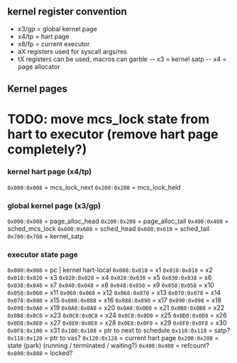 ## kernel register convention
- x3/gp = global kernel page
- x4/tp = hart page
- x8/fp = current executor
- aX registers used for syscall args/res
- tX registers can be used, macros can garble
-- x3 = kernel satp
-- x4 = page allocator


## Kernel pages
# TODO: move mcs_lock state from hart to executor (remove hart page completely?)
### kernel hart page (x4/tp)
`0x000:0x008` = mcs_lock_next
`0x200:0x208` = mcs_lock_held

### global kernel page (x3/gp)
`0x000:0x008` = page_alloc_head
`0x200:0x208` = page_alloc_tail
`0x400:0x408` = sched_mcs_lock
`0x600:0x608` = sched_head
`0x608:0x610` = sched_tail
`0x700:0x708` = kernel_satp

### executor state page
`0x000:0x008` = pc | kernel hart-local
`0x008:0x010` = x1
`0x010:0x018` = x2
`0x018:0x020` = x3
`0x020:0x028` = x4
`0x028:0x030` = x5
`0x030:0x038` = x6
`0x038:0x040` = x7
`0x040:0x048` = x8
`0x048:0x050` = x9
`0x050:0x058` = x10
`0x058:0x060` = x11
`0x060:0x068` = x12
`0x068:0x070` = x13
`0x070:0x078` = x14
`0x078:0x080` = x15
`0x080:0x088` = x16
`0x088:0x090` = x17
`0x090:0x098` = x18
`0x098:0x0A0` = x19
`0x0A0:0x0A8` = x20
`0x0A8:0x0B0` = x21
`0x0B0:0x0B8` = x22
`0x0B8:0x0C0` = x23
`0x0C0:0x0C8` = x24
`0x0C8:0x0D0` = x25
`0x0D0:0x0D8` = x26
`0x0D8:0x0E0` = x27
`0x0E0:0x0E8` = x28
`0x0E8:0x0F0` = x29
`0x0F0:0x0F8` = x30
`0x0F8:0x100` = x31
`0x100:0x108` = ptr to next to schedule
`0x110:0x118` = satp?
`0x118:0x120` = ptr to vas?
`0x120:0x128` = current hart page
`0x200:0x208` = state (park) (running / terminated / waiting?)
`0x400:0x408` = refcount?
`0x800:0x808` = locked?
